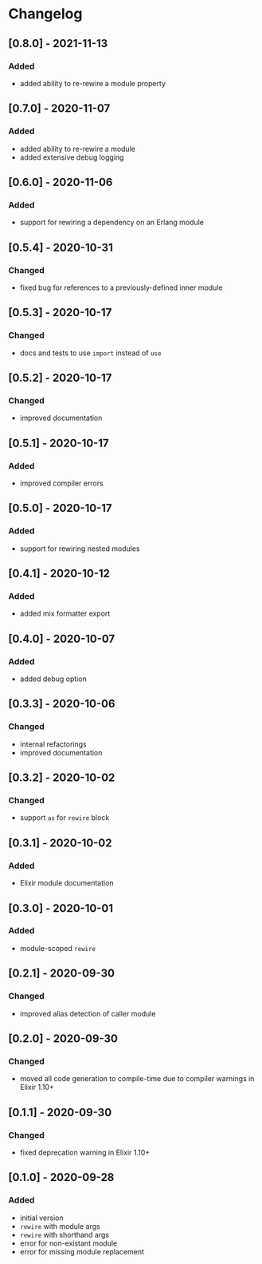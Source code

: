 # Changelog


## [0.8.0] - 2021-11-13

### Added
* added ability to re-rewire a module property


## [0.7.0] - 2020-11-07

### Added
* added ability to re-rewire a module
* added extensive debug logging


## [0.6.0] - 2020-11-06

### Added
* support for rewiring a dependency on an Erlang module


## [0.5.4] - 2020-10-31

### Changed
* fixed bug for references to a previously-defined inner module


## [0.5.3] - 2020-10-17

### Changed
* docs and tests to use `import` instead of `use`


## [0.5.2] - 2020-10-17

### Changed
* improved documentation


## [0.5.1] - 2020-10-17

### Added
* improved compiler errors


## [0.5.0] - 2020-10-17

### Added
* support for rewiring nested modules


## [0.4.1] - 2020-10-12

### Added
* added mix formatter export


## [0.4.0] - 2020-10-07

### Added
* added debug option


## [0.3.3] - 2020-10-06

### Changed
* internal refactorings
* improved documentation


## [0.3.2] - 2020-10-02

### Changed
* support `as` for `rewire` block


## [0.3.1] - 2020-10-02

### Added
* Elixir module documentation


## [0.3.0] - 2020-10-01

### Added
* module-scoped `rewire`


## [0.2.1] - 2020-09-30

### Changed
* improved alias detection of caller module


## [0.2.0] - 2020-09-30

### Changed
* moved all code generation to compile-time due to compiler warnings in Elixir 1.10+


## [0.1.1] - 2020-09-30

### Changed
* fixed deprecation warning in Elixir 1.10+


## [0.1.0] - 2020-09-28

### Added
* initial version
* `rewire` with module args
* `rewire` with shorthand args
* error for non-existant module
* error for missing module replacement
